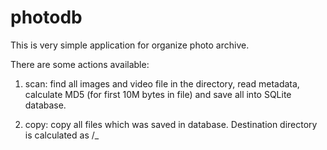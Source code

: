 # photodb

This is very simple application for organize photo archive.

There are some actions available:

1. scan: find all images and video file in the directory, read metadata, calculate MD5 (for first 10M bytes in file) and save all into SQLite database.

2. copy: copy all files which was saved in database. Destination directory is calculated as <year>/<month>_<day>_<comment>_<equipment>
